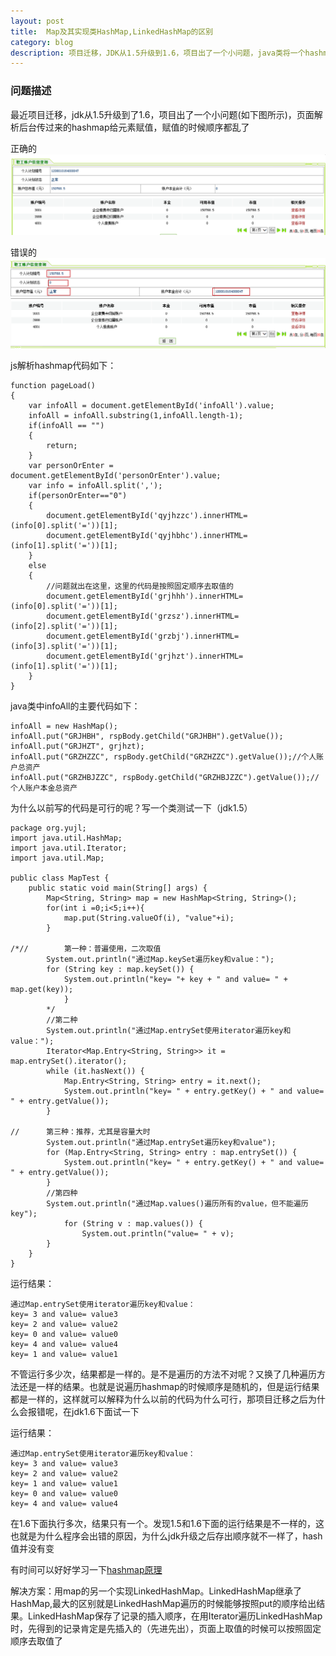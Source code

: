```yaml
---
layout: post
title:  Map及其实现类HashMap,LinkedHashMap的区别
category: blog
description: 项目迁移，JDK从1.5升级到1.6，项目出了一个小问题，java类将一个hashmap传到页面上，页面上利用js遍历给元素赋值，赋值的时候，顺序都乱了，但是在以前的生产上没有问题
---
```



### 问题描述

最近项目迁移，jdk从1.5升级到了1.6，项目出了一个小问题(如下图所示)，页面解析后台传过来的hashmap给元素赋值，赋值的时候顺序都乱了

正确的
![rightpic](/images/map/rightpic.png)

错误的
![wrongpic](/images/map/wrongpic.png)

js解析hashmap代码如下：

	function pageLoad()
	{
		var infoAll = document.getElementById('infoAll').value; 
		infoAll = infoAll.substring(1,infoAll.length-1);
		if(infoAll == "")
		{
			return;
		}	
		var personOrEnter = document.getElementById('personOrEnter').value;
		var info = infoAll.split(',');
		if(personOrEnter=="0")
		{
			document.getElementById('qyjhzzc').innerHTML=(info[0].split('='))[1];
			document.getElementById('qyjhbhc').innerHTML=(info[1].split('='))[1];
		}
		else
		{
			//问题就出在这里，这里的代码是按照固定顺序去取值的
			document.getElementById('grjhhh').innerHTML=(info[0].split('='))[1];
			document.getElementById('grzsz').innerHTML=(info[2].split('='))[1];
			document.getElementById('grzbj').innerHTML=(info[3].split('='))[1];
			document.getElementById('grjhzt').innerHTML=(info[1].split('='))[1];
		}
	}

java类中infoAll的主要代码如下：

	infoAll = new HashMap();
	infoAll.put("GRJHBH", rspBody.getChild("GRJHBH").getValue());
	infoAll.put("GRJHZT", grjhzt);
	infoAll.put("GRZHZZC", rspBody.getChild("GRZHZZC").getValue());//个人账户总资产
	infoAll.put("GRZHBJZZC", rspBody.getChild("GRZHBJZZC").getValue());//个人账户本金总资产

为什么以前写的代码是可行的呢？写一个类测试一下（jdk1.5）

	package org.yujl;
	import java.util.HashMap;
	import java.util.Iterator;
	import java.util.Map;

	public class MapTest {
		public static void main(String[] args) {
			Map<String, String> map = new HashMap<String, String>();
			for(int i =0;i<5;i++){
				map.put(String.valueOf(i), "value"+i);
			}
			
	/*//		第一种：普遍使用，二次取值
			System.out.println("通过Map.keySet遍历key和value：");
			for (String key : map.keySet()) {
				System.out.println("key= "+ key + " and value= " + map.get(key));
				}
			*/
			//第二种
			System.out.println("通过Map.entrySet使用iterator遍历key和value：");
			Iterator<Map.Entry<String, String>> it = map.entrySet().iterator();
			while (it.hasNext()) {
				Map.Entry<String, String> entry = it.next();
				System.out.println("key= " + entry.getKey() + " and value= " + entry.getValue());
			}
			
	//		第三种：推荐，尤其是容量大时
			System.out.println("通过Map.entrySet遍历key和value");
			for (Map.Entry<String, String> entry : map.entrySet()) {
				System.out.println("key= " + entry.getKey() + " and value= " + entry.getValue());
			}
			//第四种
			System.out.println("通过Map.values()遍历所有的value，但不能遍历key");
				for (String v : map.values()) {
					System.out.println("value= " + v);
			}
		}
	}

运行结果：

	通过Map.entrySet使用iterator遍历key和value：
	key= 3 and value= value3
	key= 2 and value= value2
	key= 0 and value= value0
	key= 4 and value= value4
	key= 1 and value= value1

不管运行多少次，结果都是一样的。是不是遍历的方法不对呢？又换了几种遍历方法还是一样的结果。也就是说遍历hashmap的时候顺序是随机的，但是运行结果都是一样的，这样就可以解释为什么以前的代码为什么可行，那项目迁移之后为什么会报错呢，在jdk1.6下面试一下

运行结果：
	
	通过Map.entrySet使用iterator遍历key和value：
	key= 3 and value= value3
	key= 2 and value= value2
	key= 1 and value= value1
	key= 0 and value= value0
	key= 4 and value= value4
	
在1.6下面执行多次，结果只有一个。发现1.5和1.6下面的运行结果是不一样的，这也就是为什么程序会出错的原因，为什么jdk升级之后存出顺序就不一样了，hash值并没有变

有时间可以好好学习一下[hashmap原理]

解决方案：用map的另一个实现LinkedHashMap。LinkedHashMap继承了HashMap,最大的区别就是LinkedHashMap遍历的时候能够按照put的顺序给出结果。LinkedHashMap保存了记录的插入顺序，在用Iterator遍历LinkedHashMap时，先得到的记录肯定是先插入的（先进先出），页面上取值的时候可以按照固定顺序去取值了

[hashmap原理]: http://www.cnblogs.com/chenssy/p/3521565.html


